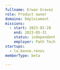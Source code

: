 ```yaml
---
fullname: Erwan Gravez
role: Product owner
domaine: Déploiement
missions:
  - start: 2023-02-28
    end: 2023-05-31
    status: independent
    employer: Path Tech
startups:
  - la.bonne.renov
memberType: beta

---
```



